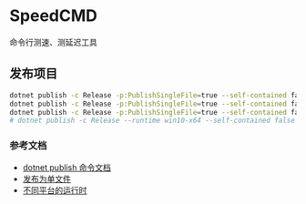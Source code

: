 # SpeedCMD

命令行测速、测延迟工具

## 发布项目

```sh
dotnet publish -c Release -p:PublishSingleFile=true --self-contained false -a x64 --os win
dotnet publish -c Release -p:PublishSingleFile=true --self-contained false -a x64 --os win10
dotnet publish -c Release -p:PublishSingleFile=true --self-contained false -a arm64 --os linux
# dotnet publish -c Release --runtime win10-x64 --self-contained false -p:PublishSingleFile=true
```

### 参考文档

- [dotnet publish 命令文档](https://learn.microsoft.com/zh-cn/dotnet/core/tools/dotnet-publish)
- [发布为单文件](https://learn.microsoft.com/en-us/dotnet/core/deploying/single-file/overview?tabs=cli)
- [不同平台的运行时](https://learn.microsoft.com/zh-cn/dotnet/core/rid-catalog)
